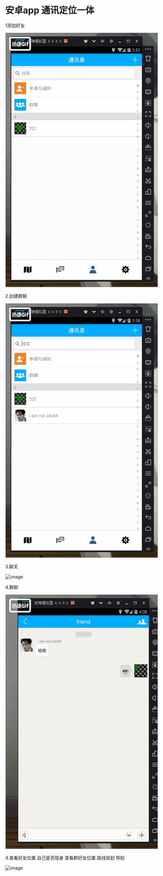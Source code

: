 # 安卓app 通讯定位一体

1添加好友

![image](https://github.com/476421978/ZHTX/blob/master/addFriend.gif)

2.创建群聊

![image](https://github.com/476421978/ZHTX/blob/master/cdgroup.gif)

3.聊天

![image](https://github.com/476421978/ZHTX/blob/master/chat.gif)

4.群聊

![image](https://github.com/476421978/ZHTX/blob/master/groupChat.gif)

4.查看好友位置 自己是否隐身 查看群好友位置 路线规划 导航

![image](https://github.com/476421978/ZHTX/blob/master/txgif.gif)
